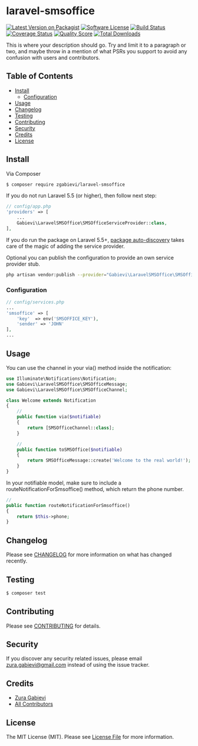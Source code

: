 # laravel-smsoffice

[![Latest Version on Packagist][ico-version]][link-packagist]
[![Software License][ico-license]](LICENSE.md)
[![Build Status][ico-travis]][link-travis]
[![Coverage Status][ico-scrutinizer]][link-scrutinizer]
[![Quality Score][ico-code-quality]][link-code-quality]
[![Total Downloads][ico-downloads]][link-downloads]

This is where your description should go. Try and limit it to a paragraph or two, and maybe throw in a mention of what
PSRs you support to avoid any confusion with users and contributors.

## Table of Contents

- [Install](#install)
    - [Configuration](#configuration)
- [Usage](#usage)
- [Changelog](#changelog)
- [Testing](#testing)
- [Contributing](#contributing)
- [Security](#security)
- [Credits](#credits)
- [License](#license)

## Install

Via Composer

```bash
$ composer require zgabievi/laravel-smsoffice
```

If you do not run Laravel 5.5 (or higher), then follow next step:

```php
// config/app.php
'providers' => [
    ...
    Gabievi\LaravelSMSOffice\SMSOfficeServiceProvider::class,
],
```

If you do run the package on Laravel 5.5+, [package auto-discovery](https://medium.com/@taylorotwell/package-auto-discovery-in-laravel-5-5-ea9e3ab20518) takes care of the magic of adding the service provider.

Optional you can publish the configuration to provide an own service provider stub.

```bash
php artisan vendor:publish --provider="Gabievi\LaravelSMSOffice\SMSOfficeServiceProvider"
```

### Configuration

```php
// config/services.php
...
'smsoffice' => [
    'key'  => env('SMSOFFICE_KEY'),
    'sender' => 'JOHN'
],
...
```

## Usage

You can use the channel in your via() method inside the notification:

``` php
use Illuminate\Notifications\Notification;
use Gabievi\LaravelSMSOffice\SMSOfficeMessage;
use Gabievi\LaravelSMSOffice\SMSOfficeChannel;

class Welcome extends Notification
{
    //
    public function via($notifiable)
    {
        return [SMSOfficeChannel::class];
    }

    //
    public function toSMSOffice($notifiable)
    {
        return SMSOfficeMessage::create('Welcome to the real world!');
    }
}
```

In your notifiable model, make sure to include a routeNotificationForSmsoffice() method, which return the phone number.

```php
//
public function routeNotificationForSmsoffice()
{
    return $this->phone;
}
```

## Changelog

Please see [CHANGELOG](CHANGELOG.md) for more information on what has changed recently.

## Testing

``` bash
$ composer test
```

## Contributing

Please see [CONTRIBUTING](CONTRIBUTING.md) for details.

## Security

If you discover any security related issues, please email zura.gabievi@gmail.com instead of using the issue tracker.

## Credits

- [Zura Gabievi][link-author]
- [All Contributors][link-contributors]

## License

The MIT License (MIT). Please see [License File](LICENSE.md) for more information.

[ico-version]: https://img.shields.io/packagist/v/zgabievi/laravel-smsoffice.svg?style=flat-square
[ico-license]: https://img.shields.io/badge/license-MIT-brightgreen.svg?style=flat-square
[ico-travis]: https://img.shields.io/travis/zgabievi/laravel-smsoffice/master.svg?style=flat-square
[ico-scrutinizer]: https://img.shields.io/scrutinizer/coverage/g/zgabievi/laravel-smsoffice.svg?style=flat-square
[ico-code-quality]: https://img.shields.io/scrutinizer/g/zgabievi/laravel-smsoffice.svg?style=flat-square
[ico-downloads]: https://img.shields.io/packagist/dt/zgabievi/laravel-smsoffice.svg?style=flat-square

[link-packagist]: https://packagist.org/packages/zgabievi/laravel-smsoffice
[link-travis]: https://travis-ci.org/zgabievi/laravel-smsoffice
[link-scrutinizer]: https://scrutinizer-ci.com/g/zgabievi/laravel-smsoffice/code-structure
[link-code-quality]: https://scrutinizer-ci.com/g/zgabievi/laravel-smsoffice
[link-downloads]: https://packagist.org/packages/zgabievi/laravel-smsoffice
[link-author]: https://github.com/zgabievi
[link-contributors]: ../../contributors
